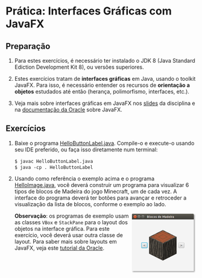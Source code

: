 # Prática: Interfaces Gráficas com JavaFX



## Preparação


1. Para estes exercícios, é necessário ter instalado o JDK 8 (Java Standard Ediction Development Kit 8), ou versões superiores.

2. Estes exercícios tratam de **interfaces gráficas** em Java, usando o toolkit JavaFX. Para isso, é necessário entender os recursos de **orientação a objetos** estudados até então (herança, polimorfismo, interfaces, etc.). 

3. Veja mais sobre interfaces gráficas em JavaFX nos [slides](https://docs.google.com/presentation/d/1nwcBZscvpQDCY7xux7FaKWrSzn8VTJDKpm7mI5uoLJg/edit?usp=sharing) da disciplina e na [documentação da Oracle](https://docs.oracle.com/javafx/2/) sobre JavaFX.


## Exercícios

1. Baixe o programa [HelloButtonLabel.java](src/HelloButtonLabel.java). Compile-o e execute-o usando seu IDE preferido, ou faça isso diretamente num terminal:
   ```
   $ javac HelloButtonLabel.java
   $ java -cp . HelloButtonLabel
   ```

2. Usando como referência o exemplo acima e o programa [HelloImage.java](src/HelloImage.java), você deverá construir um programa para visualizar 6 tipos de blocos de Madeira do jogo Minecraft, um de cada vez. A interface do programa deverá ter botões para avançar e retroceder a visualização da lista de blocos, conforme o exemplo ao lado.
    
   <img src="ImageBrowser.png" height="160px" align="right">
   
   **Observação**: os programas de exemplo usam as classes `VBox` e `StackPane` para o layout dos objetos na interface gráfica. Para este exercício, você deverá usar outra classe de layout. Para saber mais sobre layouts em JavaFX, veja este [tutorial da Oracle](https://docs.oracle.com/javafx/2/layout/builtin_layouts.htm).

